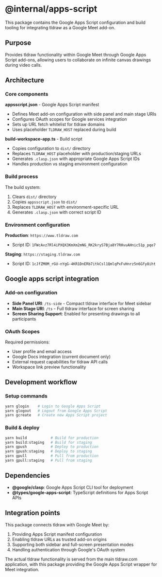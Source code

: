 # @internal/apps-script

This package contains the Google Apps Script configuration and build tooling for integrating tldraw as a Google Meet add-on.

## Purpose

Provides tldraw functionality within Google Meet through Google Apps Script add-ons, allowing users to collaborate on infinite canvas drawings during video calls.

## Architecture

### Core components

**appsscript.json** - Google Apps Script manifest

- Defines Meet add-on configuration with side panel and main stage URIs
- Configures OAuth scopes for Google services integration
- Sets up URL fetch whitelist for tldraw domains
- Uses placeholder `TLDRAW_HOST` replaced during build

**build-workspace-app.ts** - Build script

- Copies configuration to `dist/` directory
- Replaces `TLDRAW_HOST` placeholder with production/staging URLs
- Generates `.clasp.json` with appropriate Google Apps Script IDs
- Handles production vs staging environment configuration

### Build process

The build system:

1. Clears `dist/` directory
2. Copies `appsscript.json` to `dist/`
3. Replaces `TLDRAW_HOST` with environment-specific URL
4. Generates `.clasp.json` with correct script ID

### Environment configuration

**Production**: `https://www.tldraw.com`

- Script ID: `1FWcAvz7Rl4iPXQX3KmXm2mNG_RK2kryS7Bja8Y7RHvuAHnic51p_pqe7`

**Staging**: `https://staging.tldraw.com`

- Script ID: `1cJfZM0M_rGU-nYgG-4KR1DnERb7itkCsl1QmlqPxFvHnrz5n6Gfy8iht`

## Google apps script integration

### Add-on configuration

- **Side Panel URI**: `/ts-side` - Compact tldraw interface for Meet sidebar
- **Main Stage URI**: `/ts` - Full tldraw interface for screen sharing
- **Screen Sharing Support**: Enabled for presenting drawings to all participants

### OAuth Scopes

Required permissions:

- User profile and email access
- Google Docs integration (current document only)
- External request capabilities for tldraw API calls
- Workspace link preview functionality

## Development workflow

### Setup commands

```bash
yarn glogin    # Login to Google Apps Script
yarn glogout   # Logout from Google Apps Script
yarn gcreate   # Create new Apps Script project
```

### Build & deploy

```bash
yarn build           # Build for production
yarn build:staging   # Build for staging
yarn gpush           # Deploy to production
yarn gpush:staging   # Deploy to staging
yarn gpull           # Pull from production
yarn gpull:staging   # Pull from staging
```

## Dependencies

- **@google/clasp**: Google Apps Script CLI tool for deployment
- **@types/google-apps-script**: TypeScript definitions for Apps Script APIs

## Integration points

This package connects tldraw with Google Meet by:

1. Providing Apps Script manifest configuration
2. Enabling tldraw URLs as trusted add-on origins
3. Supporting both sidebar and full-screen presentation modes
4. Handling authentication through Google's OAuth system

The actual tldraw functionality is served from the main tldraw.com application, with this package providing the Google Apps Script wrapper for Meet integration.
